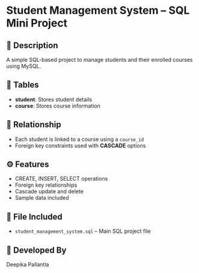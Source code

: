 # Student Management System – SQL Mini Project

## 📝 Description
A simple SQL-based project to manage students and their enrolled courses using MySQL.

## 📁 Tables
- **student**: Stores student details
- **course**: Stores course information

## 🔗 Relationship
- Each student is linked to a course using a `course_id`
- Foreign key constraints used with **CASCADE** options

## ⚙️ Features
- CREATE, INSERT, SELECT operations
- Foreign key relationships
- Cascade update and delete
- Sample data included

## 📂 File Included
- `student_management_system.sql` – Main SQL project file

## 📌 Developed By
Deepika Pallantla
